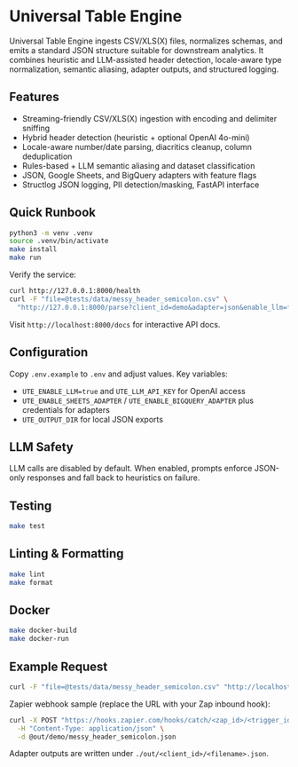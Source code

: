 # Universal Table Engine

Universal Table Engine ingests CSV/XLS(X) files, normalizes schemas, and emits a standard JSON structure suitable for downstream analytics. It combines heuristic and LLM-assisted header detection, locale-aware type normalization, semantic aliasing, adapter outputs, and structured logging.

## Features
- Streaming-friendly CSV/XLS(X) ingestion with encoding and delimiter sniffing
- Hybrid header detection (heuristic + optional OpenAI 4o-mini)
- Locale-aware number/date parsing, diacritics cleanup, column deduplication
- Rules-based + LLM semantic aliasing and dataset classification
- JSON, Google Sheets, and BigQuery adapters with feature flags
- Structlog JSON logging, PII detection/masking, FastAPI interface

## Quick Runbook
```bash
python3 -m venv .venv
source .venv/bin/activate
make install
make run
```
Verify the service:

```bash
curl http://127.0.0.1:8000/health
curl -F "file=@tests/data/messy_header_semicolon.csv" \
  "http://127.0.0.1:8000/parse?client_id=demo&adapter=json&enable_llm=false"
```

Visit `http://localhost:8000/docs` for interactive API docs.

## Configuration
Copy `.env.example` to `.env` and adjust values. Key variables:
- `UTE_ENABLE_LLM=true` and `UTE_LLM_API_KEY` for OpenAI access
- `UTE_ENABLE_SHEETS_ADAPTER` / `UTE_ENABLE_BIGQUERY_ADAPTER` plus credentials for adapters
- `UTE_OUTPUT_DIR` for local JSON exports

## LLM Safety
LLM calls are disabled by default. When enabled, prompts enforce JSON-only responses and fall back to heuristics on failure.

## Testing
```bash
make test
```

## Linting & Formatting
```bash
make lint
make format
```

## Docker
```bash
make docker-build
make docker-run
```

## Example Request
```bash
curl -F "file=@tests/data/messy_header_semicolon.csv" "http://localhost:8000/parse?client_id=demo&adapter=json&enable_llm=false"
```

Zapier webhook sample (replace the URL with your Zap inbound hook):

```bash
curl -X POST "https://hooks.zapier.com/hooks/catch/<zap_id>/<trigger_id>/" \
  -H "Content-Type: application/json" \
  -d @out/demo/messy_header_semicolon.json
```

Adapter outputs are written under `./out/<client_id>/<filename>.json`.
